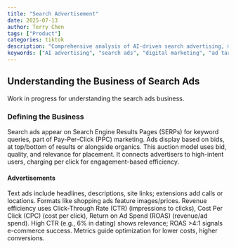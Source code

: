 ```yaml
---
title: "Search Advertisement"
date: 2025-07-13
author: Terry Chen
tags: ["Product"]
categories: tiktok
description: "Comprehensive analysis of AI-driven search advertising, market dynamics, and investment opportunities. Exploring how AI is revolutionizing ad targeting, optimization, and performance in the $200B+ search advertising market."
keywords: ["AI advertising", "search ads", "digital marketing", "ad targeting", "Google Ads", "AI marketing", "ad optimization", "search advertising market"]
---
```


## Understanding the Business of Search Ads

Work in progress for understanding the search ads business.

### Defining the Business
Search ads appear on Search Engine Results Pages (SERPs) for keyword queries, part of Pay-Per-Click (PPC) marketing. Ads display based on bids, at top/bottom of results or alongside organics. This auction model uses bid, quality, and relevance for placement. It connects advertisers to high-intent users, charging per click for engagement-based efficiency.

#### Advertisements
Text ads include headlines, descriptions, site links; extensions add calls or locations. Formats like shopping ads feature images/prices. Revenue efficiency uses Click-Through Rate (CTR) (impressions to clicks), Cost Per Click (CPC) (cost per click), Return on Ad Spend (ROAS) (revenue/ad spend). High CTR (e.g., 6% in dating) shows relevance; ROAS >4:1 signals e-commerce success. Metrics guide optimization for lower costs, higher conversions.